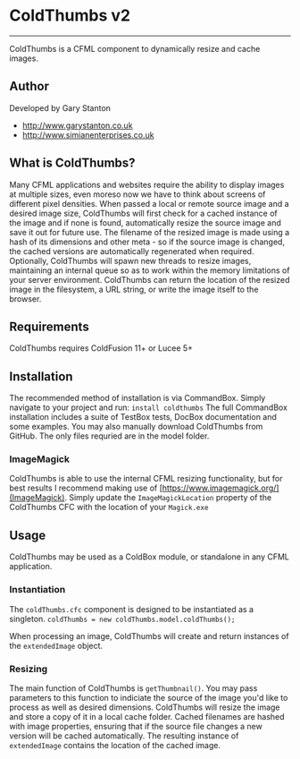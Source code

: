 # ColdThumbs v2

---

ColdThumbs is a CFML component to dynamically resize and cache images.

## Author

Developed by Gary Stanton
- http://www.garystanton.co.uk
- http://www.simianenterprises.co.uk

## What is ColdThumbs?
Many CFML applications and websites require the ability to display images at multiple sizes, even moreso now we have to think about screens of different pixel densities.
When passed a local or remote source image and a desired image size, ColdThumbs will first check for a cached instance of the image and if none is found, automatically resize the source image and save it out for future use.
The filename of the resized image is made using a hash of its dimensions and other meta - so if the source image is changed, the cached versions are automatically regenerated when required.
Optionally, ColdThumbs will spawn new threads to resize images, maintaining an internal queue so as to work within the memory limitations of your server environment.
ColdThumbs can return the location of the resized image in the filesystem, a URL string, or write the image itself to the browser.


## Requirements
ColdThumbs requires ColdFusion 11+ or Lucee 5+


## Installation
The recommended method of installation is via CommandBox. Simply navigate to your project and run:
`install coldthumbs`
The full CommandBox installation includes a suite of TestBox tests, DocBox documentation and some examples.
You may also manually download ColdThumbs from GitHub. The only files requried are in the model folder.

### ImageMagick
ColdThumbs is able to use the internal CFML resizing functionality, but for best results I recommend making use of [https://www.imagemagick.org/](ImageMagick).
Simply update the `ImageMagickLocation` property of the ColdThumbs CFC with the location of your `Magick.exe`

## Usage
ColdThumbs may be used as a ColdBox module, or standalone in any CFML application. 

### Instantiation
The `coldThumbs.cfc` component is designed to be instantiated as a singleton.
`coldThumbs = new coldThumbs.model.coldThumbs();`

When processing an image, ColdThumbs will create and return instances of the `extendedImage` object.

### Resizing
The main function of ColdThumbs is `getThumbnail()`. You may pass parameters to this function to indiciate the source of the image you'd like to process as well as desired dimensions.
ColdThumbs will resize the image and store a copy of it in a local cache folder. Cached filenames are hashed with image properties, ensuring that if the source file changes a new version will be cached automatically.
The resulting instance of `extendedImage` contains the location of the cached image.


